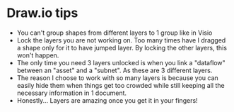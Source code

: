 # Draw.io tips
- You can't group shapes from different layers to 1 group like in Visio
- Lock the layers you are not working on. Too many times have I dragged a shape only for it to have jumped layer. By locking the other layers, this won't happen.
- The only time you need 3 layers unlocked is when you link a "dataflow" between an "asset" and a "subnet". As these are 3 different layers.
- The reason I choose to work with so many layers is because you can easily hide them when things get too crowded while still keeping all the necessary information in 1 document.
- Honestly... Layers are amazing once you get it in your fingers!
